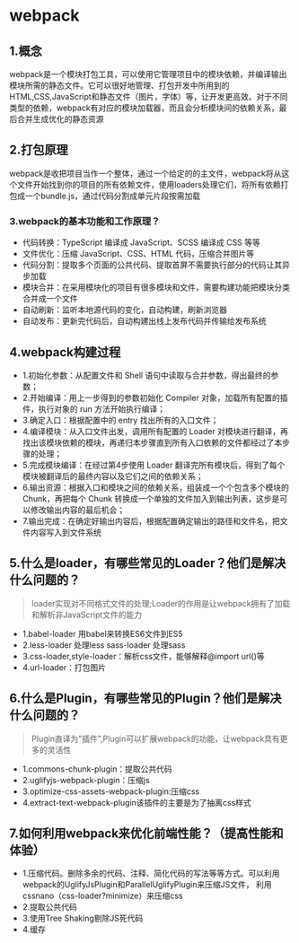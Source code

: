 # webpack
 
## 1.概念
webpack是一个模块打包工具，可以使用它管理项目中的模块依赖，并编译输出模块所需的静态文件。它可以很好地管理、打包开发中所用到的HTML,CSS,JavaScript和静态文件（图片，字体）等，让开发更高效。对于不同类型的依赖，webpack有对应的模块加载器，而且会分析模块间的依赖关系，最后合并生成优化的静态资源

## 2.打包原理
webpack是收把项目当作一个整体，通过一个给定的的主文件，webpack将从这个文件开始找到你的项目的所有依赖文件，使用loaders处理它们，将所有依赖打包成一个bundle.js，通过代码分割成单元片段按需加载

### 3.webpack的基本功能和工作原理？
- 代码转换：TypeScript 编译成 JavaScript、SCSS 编译成 CSS 等等
- 文件优化：压缩 JavaScript、CSS、HTML 代码，压缩合并图片等
- 代码分割：提取多个页面的公共代码、提取首屏不需要执行部分的代码让其异步加载
- 模块合并：在采用模块化的项目有很多模块和文件，需要构建功能把模块分类合并成一个文件
- 自动刷新：监听本地源代码的变化，自动构建，刷新浏览器
- 自动发布：更新完代码后，自动构建出线上发布代码并传输给发布系统

## 4.webpack构建过程
- 1.初始化参数：从配置文件和 Shell 语句中读取与合并参数，得出最终的参数；
- 2.开始编译：用上一步得到的参数初始化 Compiler 对象，加载所有配置的插件，执行对象的 run 方法开始执行编译；
- 3.确定入口：根据配置中的 entry 找出所有的入口文件；
- 4.编译模块：从入口文件出发，调用所有配置的 Loader 对模块进行翻译，再找出该模块依赖的模块，再递归本步骤直到所有入口依赖的文件都经过了本步骤的处理；
- 5.完成模块编译：在经过第4步使用 Loader 翻译完所有模块后，得到了每个模块被翻译后的最终内容以及它们之间的依赖关系；
- 6.输出资源：根据入口和模块之间的依赖关系，组装成一个个包含多个模块的 Chunk，再把每个 Chunk 转换成一个单独的文件加入到输出列表，这步是可以修改输出内容的最后机会；
- 7.输出完成：在确定好输出内容后，根据配置确定输出的路径和文件名，把文件内容写入到文件系统
  
## 5.什么是loader，有哪些常见的Loader？他们是解决什么问题的？  
> loader实现对不同格式文件的处理;Loader的作用是让webpack拥有了加载和解析非JavaScript文件的能力
- 1.babel-loader 用babel来转换ES6文件到ES5
- 2.less-loader 处理less sass-loader 处理sass
- 3.css-loader,style-loader：解析css文件，能够解释@import url()等
- 4.url-loader：打包图片

## 6.什么是Plugin，有哪些常见的Plugin？他们是解决什么问题的？ 
> Plugin直译为"插件",Plugin可以扩展webpack的功能，让webpack具有更多的灵活性
- 1.commons-chunk-plugin：提取公共代码
- 2.uglifyjs-webpack-plugin：压缩js
- 3.optimize-css-assets-webpack-plugin:压缩css
- 4.extract-text-webpack-plugin该插件的主要是为了抽离css样式

## 7.如何利用webpack来优化前端性能？（提高性能和体验）
- 1.压缩代码。删除多余的代码、注释、简化代码的写法等等方式。可以利用webpack的UglifyJsPlugin和ParallelUglifyPlugin来压缩JS文件， 利用cssnano（css-loader?minimize）来压缩css
- 2.提取公共代码
- 3.使用Tree Shaking剔除JS死代码
- 4.缓存


